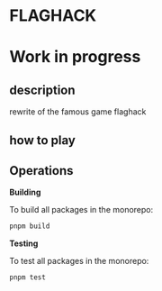 # FLAGHACK
# Work in progress

## description

rewrite of the famous game flaghack

## how to play



## Operations

**Building**

To build all packages in the monorepo:

```sh
pnpm build
```

**Testing**

To test all packages in the monorepo:

```sh
pnpm test
```

